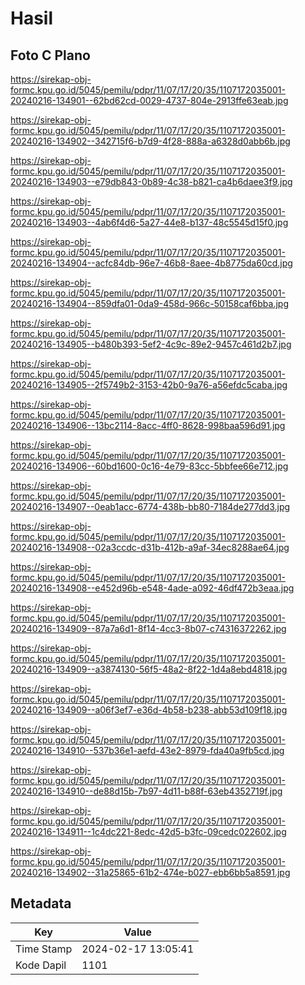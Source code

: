 # Hasil

## Foto C Plano

https://sirekap-obj-formc.kpu.go.id/5045/pemilu/pdpr/11/07/17/20/35/1107172035001-20240216-134901--62bd62cd-0029-4737-804e-2913ffe63eab.jpg

https://sirekap-obj-formc.kpu.go.id/5045/pemilu/pdpr/11/07/17/20/35/1107172035001-20240216-134902--342715f6-b7d9-4f28-888a-a6328d0abb6b.jpg

https://sirekap-obj-formc.kpu.go.id/5045/pemilu/pdpr/11/07/17/20/35/1107172035001-20240216-134903--e79db843-0b89-4c38-b821-ca4b6daee3f9.jpg

https://sirekap-obj-formc.kpu.go.id/5045/pemilu/pdpr/11/07/17/20/35/1107172035001-20240216-134903--4ab6f4d6-5a27-44e8-b137-48c5545d15f0.jpg

https://sirekap-obj-formc.kpu.go.id/5045/pemilu/pdpr/11/07/17/20/35/1107172035001-20240216-134904--acfc84db-96e7-46b8-8aee-4b8775da60cd.jpg

https://sirekap-obj-formc.kpu.go.id/5045/pemilu/pdpr/11/07/17/20/35/1107172035001-20240216-134904--859dfa01-0da9-458d-966c-50158caf6bba.jpg

https://sirekap-obj-formc.kpu.go.id/5045/pemilu/pdpr/11/07/17/20/35/1107172035001-20240216-134905--b480b393-5ef2-4c9c-89e2-9457c461d2b7.jpg

https://sirekap-obj-formc.kpu.go.id/5045/pemilu/pdpr/11/07/17/20/35/1107172035001-20240216-134905--2f5749b2-3153-42b0-9a76-a56efdc5caba.jpg

https://sirekap-obj-formc.kpu.go.id/5045/pemilu/pdpr/11/07/17/20/35/1107172035001-20240216-134906--13bc2114-8acc-4ff0-8628-998baa596d91.jpg

https://sirekap-obj-formc.kpu.go.id/5045/pemilu/pdpr/11/07/17/20/35/1107172035001-20240216-134906--60bd1600-0c16-4e79-83cc-5bbfee66e712.jpg

https://sirekap-obj-formc.kpu.go.id/5045/pemilu/pdpr/11/07/17/20/35/1107172035001-20240216-134907--0eab1acc-6774-438b-bb80-7184de277dd3.jpg

https://sirekap-obj-formc.kpu.go.id/5045/pemilu/pdpr/11/07/17/20/35/1107172035001-20240216-134908--02a3ccdc-d31b-412b-a9af-34ec8288ae64.jpg

https://sirekap-obj-formc.kpu.go.id/5045/pemilu/pdpr/11/07/17/20/35/1107172035001-20240216-134908--e452d96b-e548-4ade-a092-46df472b3eaa.jpg

https://sirekap-obj-formc.kpu.go.id/5045/pemilu/pdpr/11/07/17/20/35/1107172035001-20240216-134909--87a7a6d1-8f14-4cc3-8b07-c74316372262.jpg

https://sirekap-obj-formc.kpu.go.id/5045/pemilu/pdpr/11/07/17/20/35/1107172035001-20240216-134909--a3874130-56f5-48a2-8f22-1d4a8ebd4818.jpg

https://sirekap-obj-formc.kpu.go.id/5045/pemilu/pdpr/11/07/17/20/35/1107172035001-20240216-134909--a06f3ef7-e36d-4b58-b238-abb53d109f18.jpg

https://sirekap-obj-formc.kpu.go.id/5045/pemilu/pdpr/11/07/17/20/35/1107172035001-20240216-134910--537b36e1-aefd-43e2-8979-fda40a9fb5cd.jpg

https://sirekap-obj-formc.kpu.go.id/5045/pemilu/pdpr/11/07/17/20/35/1107172035001-20240216-134910--de88d15b-7b97-4d11-b88f-63eb4352719f.jpg

https://sirekap-obj-formc.kpu.go.id/5045/pemilu/pdpr/11/07/17/20/35/1107172035001-20240216-134911--1c4dc221-8edc-42d5-b3fc-09cedc022602.jpg

https://sirekap-obj-formc.kpu.go.id/5045/pemilu/pdpr/11/07/17/20/35/1107172035001-20240216-134902--31a25865-61b2-474e-b027-ebb6bb5a8591.jpg


## Metadata

| Key        | Value               |
| ---------- | ------------------- |
| Time Stamp | 2024-02-17 13:05:41 |
| Kode Dapil | 1101                |



